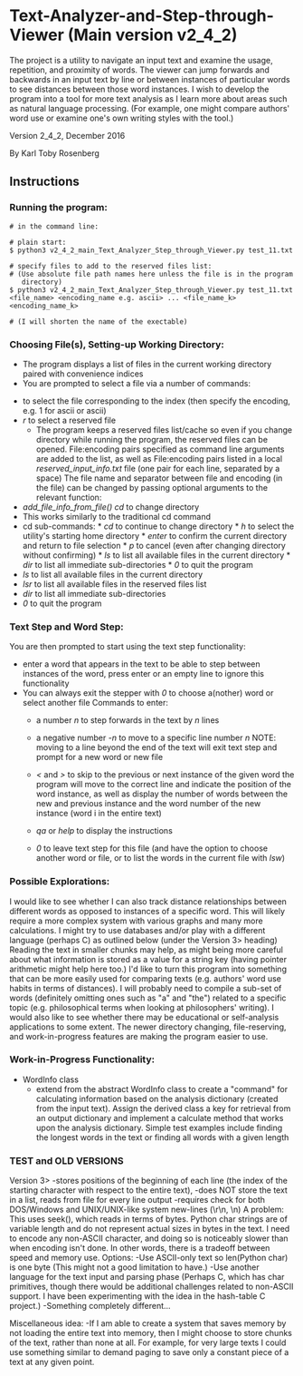 # Text-Analyzer-and-Step-through-Viewer (Main version v2_4_2)
The project is a utility to navigate an input text and examine the usage, 
repetition, and proximity of words.
The viewer can jump forwards and backwards in an input text by line or 
between instances of particular words to see distances between those 
word instances. I wish to develop the program into a tool for 
more text analysis as I learn more about areas such as
natural language processing. (For example, one might compare authors' word
use or examine one's own writing styles with the tool.)

Version 2_4_2, December 2016

By Karl Toby Rosenberg

## Instructions

 ### Running the program:
    # in the command line:
    
    # plain start:
    $ python3 v2_4_2_main_Text_Analyzer_Step_through_Viewer.py test_11.txt
    
    # specify files to add to the reserved files list: 
    # (Use absolute file path names here unless the file is in the program
       directory)
    $ python3 v2_4_2_main_Text_Analyzer_Step_through_Viewer.py test_11.txt 
    <file_name> <encoding_name e.g. ascii> ... <file_name_k> <encoding_name_k>

    # (I will shorten the name of the exectable)
    
 ### Choosing File(s), Setting-up Working Directory:
 - The program displays a list of files in the current working directory
 paired with convenience indices
 - You are prompted to select a file via a number of commands:
  * *<index>* to select the file corresponding to the index (then specify the encoding, e.g. 1 for ascii or ascii)
  * *r <index>* to select a reserved file
     * The program keeps a reserved files list/cache so even if you change
     directory while running the program, the reserved files can be opened.
     File:encoding pairs specified as command line arguments are added to the list,
     as well as File:encoding pairs listed in a local *reserved_input_info.txt*
     file (one pair for each line, separated by a space)
     The file name and separator between file and encoding (in the file) can be
     changed by passing optional arguments to the relevant function: 
  * *add_file_info_from_file()*
  *cd <path>* to change directory
   * This works similarly to the traditional cd command
   * cd sub-commands:
    * *cd <path>* to continue to change directory
    * *h* to select the utility's starting home directory
    * *enter* to confirm the current directory and return to file selection
    * *p* to cancel (even after changing directory without confirming)
    * *ls* to list all available files in the current directory
    * *dir* to list all immediate sub-directories
    * *0* to quit the program
  * *ls* to list all available files in the current directory
  * *lsr* to list all available files in the reserved files list
  * *dir* to list all immediate sub-directories
  * *0* to quit the program
  
 ### Text Step and Word Step:
 
 You are then prompted to start using the text step functionality:
 - enter a word that appears in the text to be able to step
 between instances of the word, press enter or an empty line to
 ignore this functionality 
 - You can always exit the stepper with *0* to
 choose a(nother) word or select another file
  Commands to enter:
    - a number *n* to step forwards in the text by *n* lines
    - a negative number *-n* to move to a specific line number *n*
    NOTE: moving to a line beyond the end of the text will exit text step
    and prompt for a new word or new file
    
    - *<* and *>* to skip to the previous or next instance of the given word
     the program will move to the correct line and
     indicate the position of the word instance, as well as display
     the number of words between the new and previous instance and the 
     word number of the new instance (word i in the entire text)
    - *qa* or *help* to display the instructions
    - *0* to leave text step for this file (and have the option to choose
     another word or file, or to list the words in the current file with *lsw*)
     
### Possible Explorations:
I would like to see whether I can also track distance relationships between
different words as opposed to instances of a specific word.
This will likely require a more complex system with various graphs 
and many more calculations. I might try to use databases and/or play with
a different language (perhaps C) as outlined below (under the Version 3>
heading) Reading the text in smaller chunks may help, as might being
more careful about what information is stored as a value for a string key
(having pointer arithmetic might help here too.)
I'd like to turn this program into something that can be more easily used
for comparing texts (e.g. authors' word use habits in terms of distances). I
will probably need to compile a sub-set of words (definitely omitting
ones such as "a" and "the") related to a specific topic (e.g. philosophical
terms when looking at philosophers' writing).
I would also like to see whether there may be educational or 
self-analysis applications to some
extent. The newer directory changing, file-reserving, and work-in-progress
features are making the program easier to use.

### Work-in-Progress Functionality:
- WordInfo class
    * extend from the abstract WordInfo class to create a "command" for
    calculating information based on the analysis dictionary 
    (created from the input text). Assign the derived class a key
    for retrieval from an output dictionary and implement a calculate method
    that works upon the analysis dictionary. Simple test examples include
    finding the longest words in the text or finding all words with a given
    length 

### TEST and OLD VERSIONS
Version 3> 
-stores positions of the beginning of each line 
(the index of the starting character with respect to the entire text),
-does NOT store the text in a list, reads from file for every line output
-requires check for both DOS/Windows and 
UNIX/UNIX-like system new-lines (\r\n, \n)
A problem: This uses seek(), which reads in terms of bytes. Python
char strings are of variable length and do not represent actual
sizes in bytes in the text. I need to encode any non-ASCII character,
and doing so is noticeably slower than when encoding isn't done. 
In other words, there is a tradeoff between speed and memory use.
Options:
-Use ASCII-only text so len(Python char) is one byte
(This might not a good limitation to have.)
-Use another language for the text input and parsing phase (Perhaps C,
which has char primitives, though there would be additional challenges
related to non-ASCII support. I have been experimenting with the idea
in the hash-table C project.)
-Something completely different...

Miscellaneous idea:
-If I am able to create a system that saves memory by not loading the entire
text into memory, then I might choose to store chunks of the text, 
rather than none at all. For example, for very large texts I could use something
similar to demand paging to save only a constant piece of a text at any 
given point.
